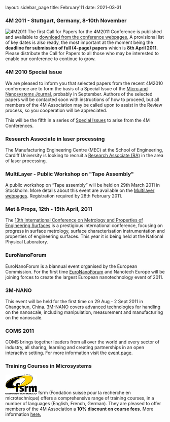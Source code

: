 layout: sidebar_page
title: February'11
date: 2021-03-31

<!--break-->
###  4M 2011 - Stuttgart, Germany, 8-10th November


![4M2011](/images/4m-2011_web1.jpg)
The first Call for Papers for the 4M2011 Conference is published and available to [download from the conference webpages.](/conference/2011/Call_for_Papers) A provisional list of key dates is also ready, the most important at the moment being the **deadline for submission of full (4-page) papers** which is **8th April 2011.** Please distribute the Call for Papers to all those who may be interested to enable our conference to continue to grow.   
     
###  4M 2010 Special Issue

We are pleased to inform you that selected papers from the recent 4M2010 conference are to form the basis of a Special Issue of the [Micro and Nanosystems Journal](http://www.benthamscience.com/mns/Current%20Issue.htm), probably in September.  Authors of the selected papers will be contacted soon with instructions of how to proceed, but all members of the 4M Association may be called upon to assist in the Review process, so you cooperation will be appreciated.

This will be the fifth in a series of [Special Issues](http://www.4m-net.org/Publications) to arise from the 4M Conferences. 
 
###  Research Associate in laser processing

The Manufacturing Engineering Centre (MEC) at the School of Engineering, Cardiff University is looking to recruit a [Research Associate (RA)](/node/504) in the area of laser processing.   
  
###  MultiLayer - Public Workshop on "Tape Assembly"

A public workshop on “Tape assembly” will be held on 29th March 2011 in Stockholm. More details about this event are available on the [Multilayer webpages](http://multilayer.4m-association.org/node/54). Registration required by 28th February 2011.  
   
###  Met & Props, 12th - 15th April, 2011

The [13th International Conference on Metrology and Properties of Engineering Surfaces](/event/13th-International-Conference-Metrology-and-Properties-Engineering-Surfaces) is a prestigious international conference, focusing on progress in surface metrology, surface characterisation instrumentation and properties of engineering surfaces. This year it is being held at the National Physical Laboratory.
    
###  EuroNanoForum

EuroNanoForum is a biannual event organised by the European Commission. For the first time [EuroNanoForum](/event/EuroNanoForum) and Nanotech Europe will be joining forces to create the largest European nanotechnology event of 2011.  
   
###  3M-NANO

This event will be held for the first time on 29 Aug - 2 Sept 2011 in Changchun, China.
[3M-NANO](/event/3M-NANO) covers advanced technologies for handling on the nanoscale, including manipulation, measurement and manufacturing on the nanoscale.  
  
###  COMS 2011

COMS brings together leaders from all over the world and every sector of industry, all sharing, learning and creating partnerships in an open interactive setting. For more information visit the [event page](/event/COMS-2011).

###  Training Courses in Microsystems

![FSRM](/images/FSRM_LOGO_web.gif)
fsrm (Fondation suisse pour la recherche en microtechnique) offers a comprehensive range of training courses, in a number of languages (English, French, German). They are pleased to offer members of the 4M Association a <b>10% discount on course fees.</b> More information [here.](/contents/fsrm-training-courses.html)